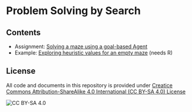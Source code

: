 <!-- #region -->
# Problem Solving by Search

## Contents

* Assignment: [Solving a maze using a goal-based Agent](Maze.ipynb)
* Example: [Exploring heuristic values for an empty maze](Explore_heuristics.ipynb) (needs R)



## License
All code and documents in this repository is provided under [Creatice Commons Attribution-ShareAlike 4.0 International (CC BY-SA 4.0) License](https://creativecommons.org/licenses/by-sa/4.0/)

![CC BY-SA 4.0](https://licensebuttons.net/l/by-sa/3.0/88x31.png)
<!-- #endregion -->

```python

```
